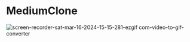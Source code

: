 # MediumClone

![screen-recorder-sat-mar-16-2024-15-15-281-ezgif com-video-to-gif-converter](https://github.com/Danijel00/medium-clone/assets/79769638/820091d0-76c4-46b6-84ae-dcfc11e2b9af)


